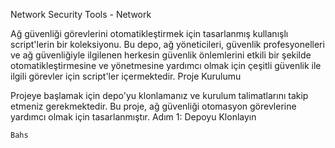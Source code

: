 Network Security Tools - Network

Ağ güvenliği görevlerini otomatikleştirmek için tasarlanmış kullanışlı script'lerin bir koleksiyonu. Bu depo, ağ yöneticileri, güvenlik profesyonelleri ve ağ güvenliğiyle ilgilenen herkesin güvenlik önlemlerini etkili bir şekilde otomatikleştirmesine ve yönetmesine yardımcı olmak için çeşitli güvenlik ile ilgili görevler için script'ler içermektedir.
Proje Kurulumu

Projeye başlamak için depo'yu klonlamanız ve kurulum talimatlarını takip etmeniz gerekmektedir. Bu proje, ağ güvenliği otomasyon görevlerine yardımcı olmak için tasarlanmıştır.
Adım 1: Depoyu Klonlayın

```
Bahs

